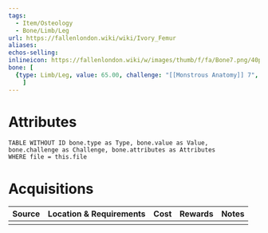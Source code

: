 ```yaml
---
tags:
  - Item/Osteology
  - Bone/Limb/Leg
url: https://fallenlondon.wiki/wiki/Ivory_Femur
aliases:
echos-selling:
inlineicon: https://fallenlondon.wiki/w/images/thumb/f/fa/Bone7.png/40px-Bone7.png
bone: [
  {type: Limb/Leg, value: 65.00, challenge: "[[Monstrous Anatomy]] 7", attributes: "0-4 x [[Implausibility]]"}
	]
---
```



# Attributes 

```dataview
TABLE WITHOUT ID bone.type as Type, bone.value as Value, bone.challenge as Challenge, bone.attributes as Attributes 
WHERE file = this.file 
```


# Acquisitions

| Source | Location & Requirements | Cost | Rewards | Notes |
| ------ | ----------------------- | ---- | ------- | ----- |
|        |                         |      |         |       |
